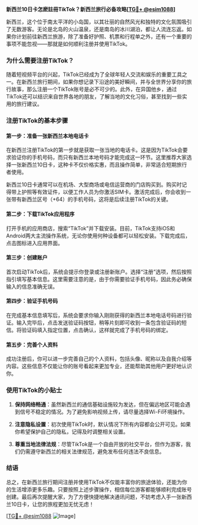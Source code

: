 **新西兰10日卡怎麽註冊TikTok？新西兰旅行必备攻略[[TG💪+ @esim1088](https://t.me/s/esim1088)]**

新西兰，这个位于南太平洋的小岛国，以其壮丽的自然风光和独特的文化氛围吸引了无数游客。无论是北岛的火山温泉，还是南岛的冰川湖泊，都让人流连忘返。如果你计划前往新西兰旅游，除了准备好护照、机票和行程单之外，还有一个重要的事项不能忽视——那就是如何顺利注册并使用TikTok。

### 为什么需要注册TikTok？

随着短视频平台的兴起，TikTok已经成为了全球年轻人交流和娱乐的重要工具之一。在新西兰旅行期间，如果你想记录下沿途的美好瞬间，并与全世界分享你的旅行故事，那么注册一个TikTok账号是必不可少的。此外，在异国他乡，通过TikTok还可以结识来自世界各地的朋友，了解当地的文化习俗，甚至找到一些实用的旅行建议。

### 注册TikTok的基本步骤

#### 第一步：准备一张新西兰本地电话卡
在新西兰注册TikTok的第一步就是获取一张当地的电话卡。这是因为TikTok会要求验证你的手机号码，而只有新西兰本地号码才能完成这一环节。这里推荐大家选择一张新西兰10日卡，这种卡不仅价格实惠，而且操作简单，非常适合短期旅行者使用。

新西兰10日卡通常可以在机场、大型商场或电信运营商的门店购买到。购买时记得带上护照等有效证件，以便工作人员为你激活SIM卡。激活完成后，你会收到一张带有新西兰区号（+64）的手机号码，这将是后续注册TikTok的关键。

#### 第二步：下载TikTok应用程序
打开手机的应用商店，搜索“TikTok”并下载安装。目前，TikTok支持iOS和Android两大主流操作系统，无论你使用何种设备都可以轻松安装。下载完成后，点击图标进入应用界面。

#### 第三步：创建账户
首次启动TikTok后，系统会提示你登录或注册新账户。选择“注册”选项，然后按照指引填写基本信息。这里需要注意的是，由于你需要验证手机号码，因此务必确保输入的信息准确无误。

#### 第四步：验证手机号码
在完成基本信息填写后，系统会要求你输入刚刚获得的新西兰本地电话号码进行验证。输入完毕后，点击发送验证码按钮，稍等片刻即可收到一条包含验证码的短信。将验证码填入指定位置，点击确认，这样就完成了手机号码的绑定。

#### 第五步：完善个人资料
成功注册后，你可以进一步完善自己的个人资料，包括头像、昵称以及自我介绍等内容。这些信息不仅能让你的账号看起来更加专业，还能帮助其他用户更好地认识你。

### 使用TikTok的小贴士

1. **保持网络畅通**：虽然新西兰的通信基础设施较为发达，但在偏远地区可能会遇到信号不稳定的情况。为了避免影响视频上传，请尽量选择Wi-Fi环境操作。
   
2. **注意隐私设置**：初次使用TikTok时，默认情况下所有内容都会公开可见。如果你希望保护自己的隐私，记得及时调整相关设置。
   
3. **尊重当地法律法规**：尽管TikTok是一个自由开放的社交平台，但作为游客，我们仍需遵守新西兰的相关法律规范，避免发布任何违法不良信息。

### 结语

总之，在新西兰旅行期间注册并使用TikTok不仅能丰富你的旅途体验，还能为你的生活增添更多乐趣。只要按照上述步骤操作，相信每位游客都能够顺利完成账号创建。最后再次提醒大家，为了方便快捷地解决通讯问题，不妨考虑入手一张新西兰10日卡，让您的旅程更加无忧无虑！

[[TG💪+ @esim1088](https://t.me/s/esim1088) ![Image](https://i.postimg.cc/4NQfJmqS/Snipaste-2025-05-13-00-14-12.png)]